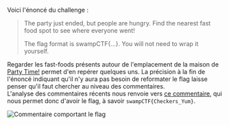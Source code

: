Voici l'énoncé du challenge :
> The party just ended, but people are hungry. Find the nearest fast food spot to see where everyone went!
>
> The flag format is swampCTF{...}. You will not need to wrap it yourself.

Regarder les fast-foods présents autour de l'emplacement de la maison de [Party Time!](https://github.com/Nerumir/writeups/blob/ddcdc0aff9fd1bf0beea7258ae32191eb774e981/OSInt/writeups/Party%20Time!.md) permet d'en repérer quelques uns. La précision à la fin de l'énoncé indiquant qu'il n'y aura pas besoin de reformater le flag laisse penser qu'il faut chercher au niveau des commentaires.\
L'analyse des commentaires récents nous renvoie vers [ce commentaire](https://maps.app.goo.gl/MGhnV7aazGAz3aNZ9), qui nous permet donc d'avoir le flag, à savoir `swampCTF{Checkers_Yum}`.

![Commentaire comportant le flag](https://github.com/user-attachments/assets/fa04bed8-6954-432d-a0c7-6d4a65ae8cad)
